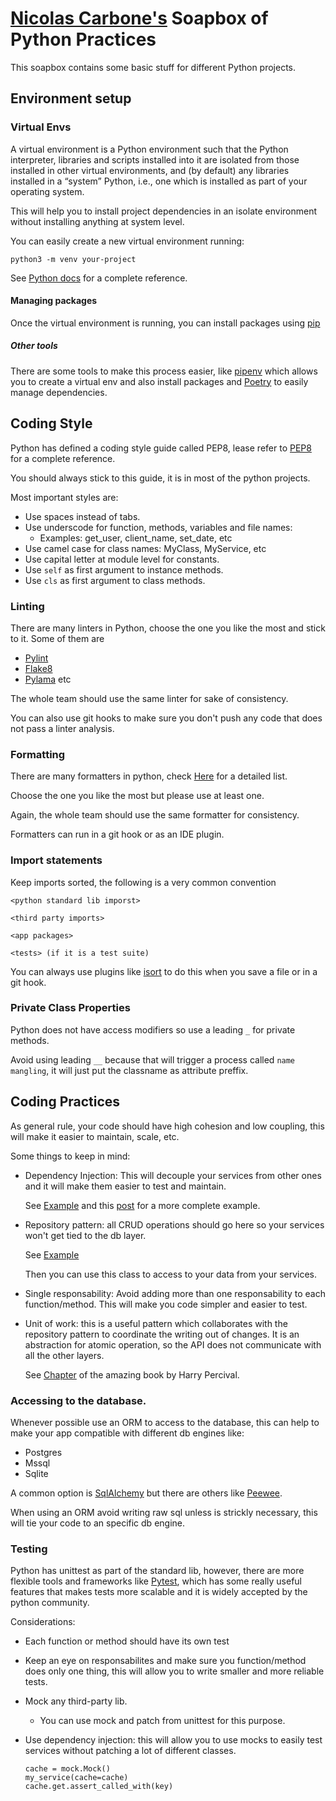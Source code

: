 # [Nicolas Carbone's](https://github.com/nicolascarbone) Soapbox of Python Practices

This soapbox contains some basic stuff for different Python projects.

## Environment setup

### Virtual Envs

A virtual environment is a Python environment such that the Python interpreter, libraries and scripts installed into it are isolated from those installed in other virtual environments, and (by default) any libraries installed in a “system” Python, i.e., one which is installed as part of your operating system.

This will help you to install project dependencies in an isolate environment without installing anything at system level.

You can easily create a new virtual environment running:

`python3 -m venv your-project`

See [Python docs](https://docs.python.org/3/tutorial/venv.html) for a complete reference.

#### Managing packages

Once the virtual environment is running, you can install packages using [pip](https://docs.python.org/3/installing/index.html#installing-index)

##### Other tools

There are some tools to make this process easier, like [pipenv](https://pypi.org/project/pipenv/)
which allows you to create a virtual env and also install packages and
[Poetry](https://python-poetry.org) to easily manage dependencies.

## Coding Style

Python has defined a coding style guide called PEP8, lease refer to [PEP8](https://www.python.org/dev/peps/pep-0008/) for a complete reference.

You should always stick to this guide, it is in most of the python projects.

Most important styles are:
- Use spaces instead of tabs.
- Use underscode for function, methods, variables and file names:
    - Examples: get_user, client_name, set_date, etc
- Use camel case for class names: MyClass, MyService, etc
- Use capital letter at module level for constants.
- Use `self` as first argument to instance methods.
- Use `cls` as first argument to class methods.

### Linting

There are many linters in Python, choose the one you like the most and stick to it.
Some of them are
- [Pylint](https://www.pylint.org)
- [Flake8](https://flake8.pycqa.org/en/latest/)
- [Pylama](https://readthedocs.org/projects/pylama/)
etc

The whole team should use the same linter for sake of consistency.

You can also use git hooks to make sure you don't push any code that does not pass a linter analysis.

### Formatting

There are many formatters in python, check [Here](https://github.com/life4/awesome-python-code-formatters) for a detailed list.

Choose the one you like the most but please use at least one.

Again, the whole team should use the same formatter for consistency.

Formatters can run in a git hook or as an IDE plugin.

### Import statements

Keep imports sorted, the following is a very common convention

```
<python standard lib imporst>

<third party imports>

<app packages>

<tests> (if it is a test suite)
```

You can always use plugins like [isort](https://pypi.org/project/isort/) to do this when you save a file or in a git hook.

### Private Class Properties

Python does not have access modifiers so use a leading `_` for private methods.

Avoid using leading `__` because that will trigger a process called `name mangling`, it will just put the classname as attribute preffix.

## Coding Practices

As general rule, your code should have high cohesion and low coupling, this will make it easier to maintain, scale, etc.

Some things to keep in mind:
- Dependency Injection: This will decouple your services from other ones and it will make them easier to test and maintain.

    See [Example](https://gist.github.com/nicolascarbone/48a837ecab8b8d84250deaf012b36307)
    and this [post](https://levelup.gitconnected.com/dependency-injection-in-python-3-with-testing-55b64ca60ae1) for a
    more complete example.

- Repository pattern: all CRUD operations should go here so your services won't get tied to the db layer.

    See [Example](https://gist.github.com/nicolascarbone/4838a48852b1ae03b8095dc4cfa8d008)

    Then you can use this class to access to your data from your services.

- Single responsability: Avoid adding more than one responsability to each function/method. This will make you code simpler and easier to test.
- Unit of work: this is a useful pattern which collaborates with the repository pattern to coordinate the writing out of changes. It is an abstraction for atomic operation, so the API does not communicate with all the other layers.

    See [Chapter](https://www.cosmicpython.com/book/chapter_06_uow.html) of the amazing book by Harry Percival.

### Accessing to the database.

Whenever possible use an ORM to access to the database, this can help to make your app compatible with different db engines like:
- Postgres
- Mssql
- Sqlite

A common option is [SqlAlchemy](https://www.sqlalchemy.org) but there are others like [Peewee](http://docs.peewee-orm.com/en/latest/).

When using an ORM avoid writing raw sql unless is strickly necessary, this will tie your code to 
an specific db engine.

### Testing

Python has unittest as part of the standard lib, however, there are more flexible tools and frameworks
like [Pytest](https://docs.pytest.org/en/stable/index.html), which has some really useful features that makes
tests more scalable and it is widely accepted by the python community.

Considerations:
- Each function or method should have its own test
- Keep an eye on responsabilites and make sure you function/method does only one thing,
    this will allow you to write smaller and more reliable tests.
- Mock any third-party lib.
    - You can use mock and patch from unittest for this purpose.
- Use dependency injection: this will allow you to use mocks to easily test services without patching a lot of different classes.

    ```
    cache = mock.Mock()
    my_service(cache=cache)
    cache.get.assert_called_with(key)
    ```
